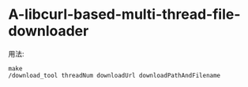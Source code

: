 # A-libcurl-based-multi-thread-file-downloader
用法:
```
make
/download_tool threadNum downloadUrl downloadPathAndFilename
```
